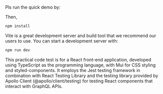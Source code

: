 

Pls run the quick demo by:

Then,

```bash
npm install 
```

Vite is a great development server and build tool that we recommend our users to
use. You can start a development server with:

```bash
npm run dev
```

This practical code test is for a React front-end application, developed using TypeScript as the programming language, with Mui for CSS styling and styled-components. It employs the Jest testing framework in combination with React Testing Library and the testing library provided by Apollo Client (@apollo/client/testing) for testing React components that interact with GraphQL APIs.
